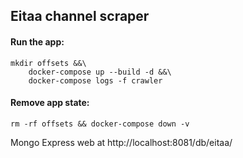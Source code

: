 ## Eitaa channel scraper

#### Run the app:
```
mkdir offsets &&\
    docker-compose up --build -d &&\
    docker-compose logs -f crawler
```
#### Remove app state:
```
rm -rf offsets && docker-compose down -v
```

Mongo Express web at http://localhost:8081/db/eitaa/